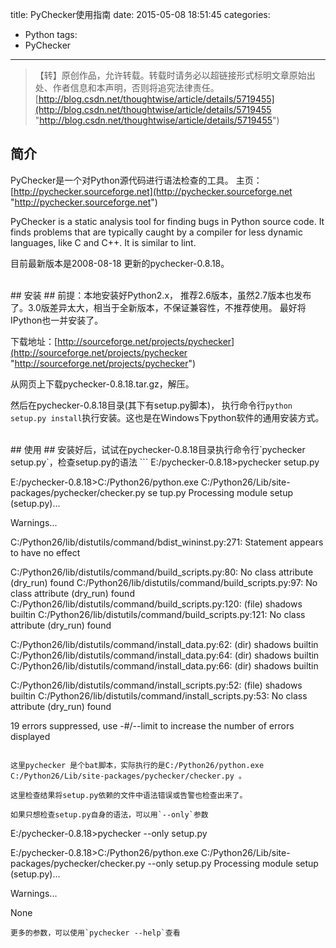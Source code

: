 title: PyChecker使用指南
date: 2015-05-08 18:51:45
categories:
- Python
tags:
- PyChecker
---
>【转】原创作品，允许转载。转载时请务必以超链接形式标明文章原始出处、作者信息和本声明，否则将追究法律责任。
>[http://blog.csdn.net/thoughtwise/article/details/5719455](http://blog.csdn.net/thoughtwise/article/details/5719455 "http://blog.csdn.net/thoughtwise/article/details/5719455")

## 简介 ##
PyChecker是一个对Python源代码进行语法检查的工具。
主页：[http://pychecker.sourceforge.net](http://pychecker.sourceforge.net "http://pychecker.sourceforge.net")

PyChecker is a static analysis tool for finding bugs in Python source code. It finds problems that are typically caught by a compiler for less dynamic languages, like C and C++. It is similar to lint.

目前最新版本是2008-08-18 更新的pychecker-0.8.18。

<br>
## 安装 ##
前提：本地安装好Python2.x， 推荐2.6版本，虽然2.7版本也发布了。3.0版差异太大，相当于全新版本，不保证兼容性，不推荐使用。
最好将IPython也一并安装了。

下载地址：[http://sourceforge.net/projects/pychecker](http://sourceforge.net/projects/pychecker "http://sourceforge.net/projects/pychecker")

从网页上下载pychecker-0.8.18.tar.gz，解压。

然后在pychecker-0.8.18目录(其下有setup.py脚本)， 执行命令行`python setup.py install`执行安装。这也是在Windows下python软件的通用安装方式。

<br>
## 使用 ##
安装好后，试试在pychecker-0.8.18目录执行命令行`pychecker setup.py`，检查setup.py的语法
```
E:/pychecker-0.8.18>pychecker setup.py

E:/pychecker-0.8.18>C:/Python26/python.exe C:/Python26/Lib/site-packages/pychecker/checker.py se
tup.py
Processing module setup (setup.py)...

Warnings...

C:/Python26/lib/distutils/command/bdist_wininst.py:271: Statement appears to have no effect

C:/Python26/lib/distutils/command/build_scripts.py:80: No class attribute (dry_run) found
C:/Python26/lib/distutils/command/build_scripts.py:97: No class attribute (dry_run) found
C:/Python26/lib/distutils/command/build_scripts.py:120: (file) shadows builtin
C:/Python26/lib/distutils/command/build_scripts.py:121: No class attribute (dry_run) found

C:/Python26/lib/distutils/command/install_data.py:62: (dir) shadows builtin
C:/Python26/lib/distutils/command/install_data.py:64: (dir) shadows builtin
C:/Python26/lib/distutils/command/install_data.py:66: (dir) shadows builtin

C:/Python26/lib/distutils/command/install_scripts.py:52: (file) shadows builtin
C:/Python26/lib/distutils/command/install_scripts.py:53: No class attribute (dry_run) found

19 errors suppressed, use -#/--limit to increase the number of errors displayed
```
 
这里pychecker 是个bat脚本，实际执行的是C:/Python26/python.exe C:/Python26/Lib/site-packages/pychecker/checker.py 。

这里检查结果将setup.py依赖的文件中语法错误或告警也检查出来了。

如果只想检查setup.py自身的语法，可以用`--only`参数

```
E:/pychecker-0.8.18>pychecker --only setup.py

E:/pychecker-0.8.18>C:/Python26/python.exe C:/Python26/Lib/site-packages/pychecker/checker.py --only setup.py
Processing module setup (setup.py)...

Warnings...

None
```
更多的参数，可以使用`pychecker --help`查看
